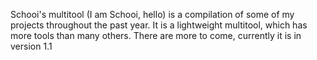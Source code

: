 Schooi's multitool (I am Schooi, hello) is a compilation of some of my projects throughout the past year. It is a lightweight multitool, which has more tools than many others. There are more to come, currently it is in version 1.1
